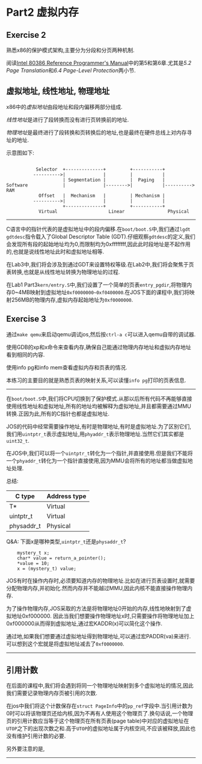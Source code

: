 # Part2 虚拟内存

## Exercise 2 
熟悉x86的保护模式架构,主要分为分段和分页两种机制.

阅读[Intel 80386 Reference Programmer's Manual](https://pdos.csail.mit.edu/6.828/2017/readings/i386/toc.htm)中的第5和第6章.尤其是*5.2 Page Translation*和*6.4 Page-Level Protection*两小节.

## 虚拟地址, 线性地址, 物理地址
x86中的*虚拟地址*由段地址和段内偏移两部分组成.

*线性地址*是进行了段转换而没有进行页转换前的地址.

*物理地址*是最终进行了段转换和页转换后的地址,也是最终在硬件总线上对内存寻址的地址.

示意图如下:

```

           Selector  +--------------+         +-----------+
          ---------->|              |         |           |
                     | Segmentation |         |  Paging   |
Software             |              |-------->|           |---------->  RAM
            Offset   |  Mechanism   |         | Mechanism |
          ---------->|              |         |           |
                     +--------------+         +-----------+
            Virtual                   Linear                Physical
```

---

C语言中的指针代表的是虚拟地址中的段内偏移.在`boot/boot.S`中,我们通过`lgdt gdtdesc`指令载入了Global Descriptor Table (GDT).仔细观察`gdtdesc`的定义,我们会发现所有段的起始地址均为0,而限制均为0xffffffff,因此此时段地址是不起作用的,也就是说线性地址此时和虚拟地址相等.

在Lab3中,我们将会涉及到通过GDT来设置特权等级.在Lab2中,我们将会聚焦于页表转换,也就是从线性地址转换为物理地址的过程.

在Lab1 Part3`kern/entry.S`中,我们设置了一个简单的页表`entry_pgdir`,将物理内存0~4MB映射到虚拟地址`0xf0000000~0xf0400000`.在JOS下面的课程中,我们将映射256MB的物理内存,虚拟内存起始地址为`0xf0000000`.


## Exercise 3
通过`make qemu`来启动qemu调试jos,然后按`ctrl-a c`可以进入qemu自带的调试器.

使用GDB的xp和x命令来查看内存,确保自己能通过物理内存地址和虚拟内存地址看到相同的内容.

使用info pg和info mem查看虚拟内存和页表的情况.

本练习的主要目的就是熟悉页表的映射关系,可以读懂`info pg`打印的页表信息.

---

在`boot/boot.S`中,我们将CPU切换到了保护模式.从那以后所有代码不再能够直接使用线性地址和虚拟地址,所有的地址均被解释为虚拟地址,并且都需要通过MMU转换.正因为此,所有的C指针也都是虚拟地址.

JOS的代码中经常需要操作地址,有时是物理地址,有时是虚拟地址.为了区别它们,我们用`uintptr_t`表示虚拟地址,用`phyaddr_t`表示物理地址.当然它们其实都是`uint32_t`.

在JOS中,我们可以将一个`uintptr_t`转化为一个指针,并直接使用.但是我们不能将一个`phyaddr_t`转化为一个指针直接使用,因为MMU会将所有的地址都当做虚拟地址处理.

总结:

| C type | Address type |
| --- | --- |
| T*  |	Virtual |
| uintptr_t | 	Virtual|
| physaddr_t | 	Physical|

Q&A:
下面x是哪种类型,`uintptr_t`还是`physaddr_t`?
```
	mystery_t x;
	char* value = return_a_pointer();
	*value = 10;
	x = (mystery_t) value;
```

JOS有时在操作内存时,必须要知道内存的物理地址.比如在进行页表设置时,就需要分配物理内存,并初始化.然而内存并不能越过MMU,因此内核不能直接操作物理内存.

为了操作物理内存,JOS采取的方法是将物理地址0开始的内存,线性地映射到了虚拟地址0xf000000.
因此当我们想要操作物理地址x时,只需要操作将物理地址加上0xf000000从而得到虚拟地址,通过宏KADDR(x)可以简化这个操作.

通过地,如果我们想要通过虚拟地址得到物理地址,可以通过宏PADDR(va)来进行.可以想到这个宏就是将虚拟地址减去了`0xf0000000`.

---

## 引用计数
在后面的课程中,我们将会遇到将同一个物理地址映射到多个虚拟地址的情况,因此我们需要记录物理内存页被引用的次数.

在jos中我们将这个计数保存在`struct PageInfo`中的`pp_ref`字段中.当引用计数为0时可以将该物理页还给内核,因为不再有人使用这个物理页了.换句话说,一个物理页的引用计数应当等于这个物理页在所有页表(page table)中对应的虚拟地址在`UTOP`之下的出现次数之和.高于`UTOP`的虚拟地址属于内核空间,不应该被释放,因此也没有维护引用计数的必要.

另外要注意的是,














---
